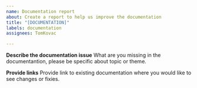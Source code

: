```yaml
---
name: Documentation report
about: Create a report to help us improve the documentation
title: "[DOCUMENTATION]"
labels: documentation
assignees: TomKovac

---
```


**Describe the documentation issue**
What are you missing in the documentantion, please be specific about topic or theme.

**Provide links**
Provide link to existing documentation where you would like to see changes or fixies.

